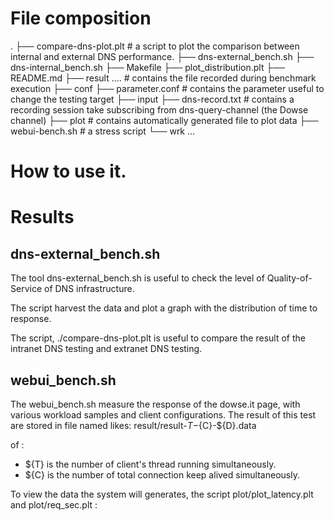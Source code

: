 # File composition

.
├── compare-dns-plot.plt # a script to plot the comparison between internal and external DNS performance.
├── dns-external_bench.sh
├── dns-internal_bench.sh
├── Makefile
├── plot_distribution.plt
├── README.md
├── result
.... # contains the file recorded during benchmark execution
├── conf
├── parameter.conf # contains the parameter useful to change the testing target
├── input
├── dns-record.txt  # contains a recording session take subscribing from dns-query-channel (the Dowse channel)
├── plot # contains automatically generated file to plot data
├── webui-bench.sh # a stress script 
└── wrk
...


# How to use it.

# Results

## dns-external_bench.sh
The tool dns-external_bench.sh is useful to check the level of Quality-of-Service of DNS infrastructure.

The script harvest the data and plot a graph with the distribution of time to response.

The script, ./compare-dns-plot.plt is useful to compare the result of the intranet DNS testing and extranet DNS testing.

## webui_bench.sh

The webui_bench.sh measure the response of the dowse.it page, with various workload samples and client configurations.
The result of this test are stored in file named likes:
 result/result-${T}-${C}-${D}.data

of :
* ${T} is the number of client's thread running simultaneously.
* ${C} is the number of total connection keep alived simultaneously.


To view the data the system will generates, the script plot/plot_latency.plt and plot/req_sec.plt : 


